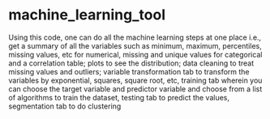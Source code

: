 # machine_learning_tool
Using this code, one can do all the machine learning steps at one place i.e., get a summary of all the variables such as minimum, maximum, percentiles, missing values, etc for numerical, missing and unique values for categorical and a correlation table; plots to see the distribution; data cleaning to treat missing values and outliers; variable transformation tab to transform the variables by exponential, squares, square root, etc, training tab wherein you can choose the target variable and predictor variable and choose from a list of algorithms to train the dataset, testing tab to predict the values, segmentation tab to do clustering
